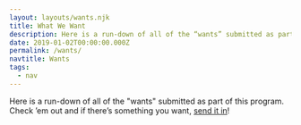 ```yaml
---
layout: layouts/wants.njk
title: What We Want
description: Here is a run-down of all of the “wants” submitted as part of this program.
date: 2019-01-02T00:00:00.000Z
permalink: /wants/
navtitle: Wants
tags:
  - nav
---
```


Here is a run-down of all of the "wants" submitted as part of this program. Check ’em out and if there’s something you want, [send it in](/#submit)!
